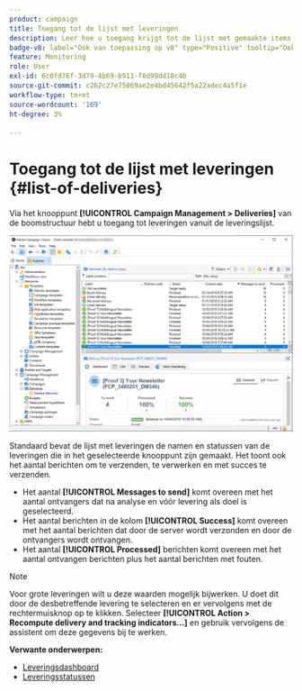 ```yaml
---
product: campaign
title: Toegang tot de lijst met leveringen
description: Leer hoe u toegang krijgt tot de lijst met gemaakte items
badge-v8: label="Ook van toepassing op v8" type="Positive" tooltip="Ook van toepassing op campagne v8"
feature: Monitoring
role: User
exl-id: 6c0fd76f-3d79-4b69-b911-f8d99dd18c4b
source-git-commit: c262c27e75869ae2e4bd45642f5a22adec4a5f1e
workflow-type: tm+mt
source-wordcount: '169'
ht-degree: 3%

---
```


# Toegang tot de lijst met leveringen {#list-of-deliveries}



Via het knooppunt **[!UICONTROL Campaign Management > Deliveries]** van de boomstructuur hebt u toegang tot leveringen vanuit de leveringslijst.

![](assets/deliveries-list.png)

Standaard bevat de lijst met leveringen de namen en statussen van de leveringen die in het geselecteerde knooppunt zijn gemaakt. Het toont ook het aantal berichten om te verzenden, te verwerken en met succes te verzenden.

* Het aantal **[!UICONTROL Messages to send]** komt overeen met het aantal ontvangers dat na analyse en vóór levering als doel is geselecteerd.
* Het aantal berichten in de kolom **[!UICONTROL Success]** komt overeen met het aantal berichten dat door de server wordt verzonden en door de ontvangers wordt ontvangen.
* Het aantal **[!UICONTROL Processed]** berichten komt overeen met het aantal ontvangen berichten plus het aantal berichten met fouten.

>[!NOTE]
>
>Voor grote leveringen wilt u deze waarden mogelijk bijwerken. U doet dit door de desbetreffende levering te selecteren en er vervolgens met de rechtermuisknop op te klikken. Selecteer **[!UICONTROL Action > Recompute delivery and tracking indicators...]** en gebruik vervolgens de assistent om deze gegevens bij te werken.

**Verwante onderwerpen:**

* [Leveringsdashboard](delivery-dashboard.md)
* [Leveringsstatussen](delivery-statuses.md)
